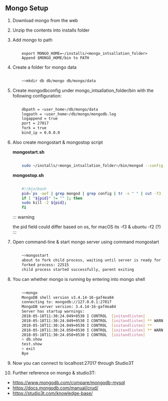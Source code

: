 

## Mongo Setup




1.	Download mongo from the web 
2.	Unzip the contents into installs folder
3.	Add mongo to path

	```
	
		export MONGO_HOME=~/installs/<mongo_intsallation_folder>
		Append $MONGO_HOME/bin to PATH
	```
4.	Create a folder for mongo data


	```bash

		~>mkdir db db/mongo db/mongo/data
	```
5.	Create mongodbconfig under mongo_intsallation_folder/bin with the following configuration:

	```bash

		dbpath = <user_home>/db/mongo/data
		logpath = <user_home>/db/mongo/mongodb.log
		logappend = true
		port = 27017
		fork = true
		bind_ip = 0.0.0.0
	```
6.	Also create mongostart & mongostop script

	
	**mongostart.sh**
	```bash

		sudo ~/installs/<mongo_intsallation_folder>/bin/mongod --config ~/installs/<mongo_intsallation_folder>/bin/mongodbconfig
	```
	**mongostop.sh**
	```bash

		#!/bin/bash
		pid=`ps -aef | grep mongod | grep config | tr -s " " | cut -f3 -d " "`;
		if [ "${pid}" != "" ]; then
		sudo kill -2 ${pid};
		fi
	```
	::: warning
	 
	 the pid field could differ based on os, for macOS its -f3 & ubuntu -f2 (?)
	 :::

7.	Open command-line & start mongo server using command mongostart

	```bash

		~>mongostart
		about to fork child process, waiting until server is ready for connections.
		forked process: 22515
		child process started successfully, parent exiting
	```
8.	You can whether mongo is running by entering into mongo shell
	
	```bash

		~>mongo
		MongoDB shell version v3.4.14-16-gaf4ea84
		connecting to: mongodb://127.0.0.1:27017
		MongoDB server version: 3.4.14-16-gaf4ea84
		Server has startup warnings:
		2018-05-18T11:30:24.049+0530 I CONTROL  [initandlisten]
		2018-05-18T11:30:24.049+0530 I CONTROL  [initandlisten] ** WARNING: Access control is not enabled for the database.
		2018-05-18T11:30:24.049+0530 I CONTROL  [initandlisten] **          Read and write access to data and configuration is unrestricted.
		2018-05-18T11:30:24.050+0530 I CONTROL  [initandlisten] ** WARNING: You are running this process as the root user, which is not recommended.
		2018-05-18T11:30:24.050+0530 I CONTROL  [initandlisten]
		> db.show
		test.show
		> exit
		Bye
	```
9.	Now you can connect to localhost:27017 through Studio3T
10.	Further reference on mongo & studio3T:

+	https://www.mongodb.com/compare/mongodb-mysql
+	https://docs.mongodb.com/manual/crud/
+	https://studio3t.com/knowledge-base/






